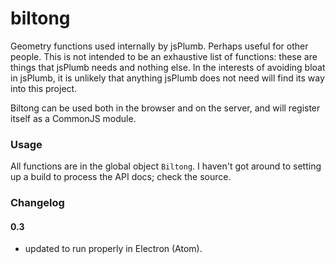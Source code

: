 biltong
============

Geometry functions used internally by jsPlumb. Perhaps useful for other people. This is not intended 
to be an exhaustive list of functions: these are things that jsPlumb needs and nothing else.  In the 
interests of avoiding bloat in jsPlumb, it is unlikely that anything jsPlumb does not need will find 
its way into this project.

Biltong can be used both in the browser and on the server, and will register itself as a CommonJS module.

### Usage

All functions are in the global object `Biltong`.  I haven't got around to setting up a build to process the API docs; check the source.



### Changelog

#### 0.3

- updated to run properly in Electron (Atom). 
